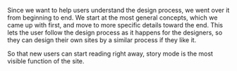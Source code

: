 
Since we want to help users understand the design process, we went over it from beginning to end. We start at the most general concepts, which we came up with first, and move to more specific details toward the end. This lets the user follow the design process as it happens for the designers, so they can design their own sites by a similar process if they like it.

So that new users can start reading right away, story mode is the most visible function of the site. 
